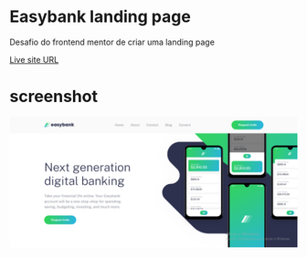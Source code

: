 # Easybank landing page
Desafio do frontend mentor de criar uma landing page

[Live site URL](https://marvin1423.github.io/easybank-landing-page/)

# screenshot

![image](./src/images/design-final.png)

